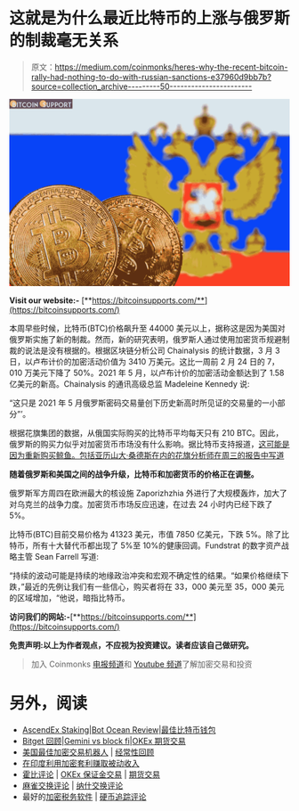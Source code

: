 # 这就是为什么最近比特币的上涨与俄罗斯的制裁毫无关系

> 原文：<https://medium.com/coinmonks/heres-why-the-recent-bitcoin-rally-had-nothing-to-do-with-russian-sanctions-e37960d9bb7b?source=collection_archive---------50----------------------->

![](img/45debe2da0d485776417ba0a9a1816ab.png)

**Visit our website:-** [**https://bitcoinsupports.com/**](https://bitcoinsupports.com/)

本周早些时候，比特币(BTC)价格飙升至 44000 美元以上，据称这是因为美国对俄罗斯实施了新的制裁。然而，新的研究表明，俄罗斯人通过使用加密货币规避制裁的说法是没有根据的。根据区块链分析公司 Chainalysis 的统计数据，3 月 3 日，以卢布计价的加密活动价值为 3410 万美元。这比一周前 2 月 24 日的 7，010 万美元下降了 50%。2021 年 5 月，以卢布计价的加密活动金额达到了 1.58 亿美元的新高。Chainalysis 的通讯高级总监 Madeleine Kennedy 说:

“这只是 2021 年 5 月俄罗斯密码交易量创下历史新高时所见证的交易量的一小部分”’。

根据花旗集团的数据，从俄国实际购买的比特币平均每天只有 210 BTC。因此，俄罗斯的购买力似乎对加密货币市场没有什么影响。据比特币支持报道，[这可能是因为重新购买鲸鱼。包括亚历山大·桑德斯在内的花旗分析师在周三的](https://bitcoinsupports.com/the-bitcoin-rally-has-slowed-but-btc-whales-are-becoming-more-active/)[报告中写道](https://www.bnnbloomberg.ca/russia-s-crypto-volumes-are-stalling-across-the-major-exchanges-1.1732193)

**随着俄罗斯和美国之间的战争升级，比特币和加密货币的价格正在调整。**

俄罗斯军方周四在欧洲最大的核设施 Zaporizhzhia 外进行了大规模轰炸，加大了对乌克兰的战争力度。加密货币市场反应迅速，在过去 24 小时内已经下跌了 5%。

比特币(BTC)目前交易价格为 41323 美元，市值 7850 亿美元，下跌 5%。除了比特币，所有十大替代币都出现了 5%至 10%的健康回调。Fundstrat 的数字资产战略主管 Sean Farrell 写道:

“持续的波动可能是持续的地缘政治冲突和宏观不确定性的结果。“如果价格继续下跌，”最近的先例让我们有一些信心，购买者将在 33，000 美元至 35，000 美元的区域增加，“他说，暗指比特币。

**访问我们的网站:-**[**https://bitcoinsupports.com/**](https://bitcoinsupports.com/)

**免责声明:以上为作者观点，不应视为投资建议。读者应该自己做研究。**

> 加入 Coinmonks [电报频道](https://t.me/coincodecap)和 [Youtube 频道](https://www.youtube.com/c/coinmonks/videos)了解加密交易和投资

# 另外，阅读

*   [AscendEx Staking](https://coincodecap.com/ascendex-staking)|[Bot Ocean Review](https://coincodecap.com/bot-ocean-review)|[最佳比特币钱包](https://coincodecap.com/bitcoin-wallets-india)
*   [Bitget 回顾](https://coincodecap.com/bitget-review)|[Gemini vs block fi](https://coincodecap.com/gemini-vs-blockfi)|[OKEx 期货交易](https://coincodecap.com/okex-futures-trading)
*   [美国最佳加密交易机器人](https://coincodecap.com/crypto-trading-bots-in-the-us) | [经常性回顾](https://coincodecap.com/changelly-review)
*   [在印度利用加密套利赚取被动收入](https://coincodecap.com/crypto-arbitrage-in-india)
*   [霍比评论](https://coincodecap.com/huobi-review) | [OKEx 保证金交易](https://coincodecap.com/okex-margin-trading) | [期货交易](https://coincodecap.com/futures-trading)
*   [麻雀交换评论](https://coincodecap.com/sparrow-exchange-review) | [纳什交换评论](https://coincodecap.com/nash-exchange-review)
*   最好的[加密税务软件](/coinmonks/best-crypto-tax-tool-for-my-money-72d4b430816b) | [硬币追踪评论](/coinmonks/cointracking-review-a-reliable-cryptocurrency-tax-software-5114e3eb5737)